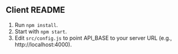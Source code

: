 Client README
-------------
1. Run `npm install`.
2. Start with `npm start`.
3. Edit `src/config.js` to point API_BASE to your server URL (e.g., http://localhost:4000).
